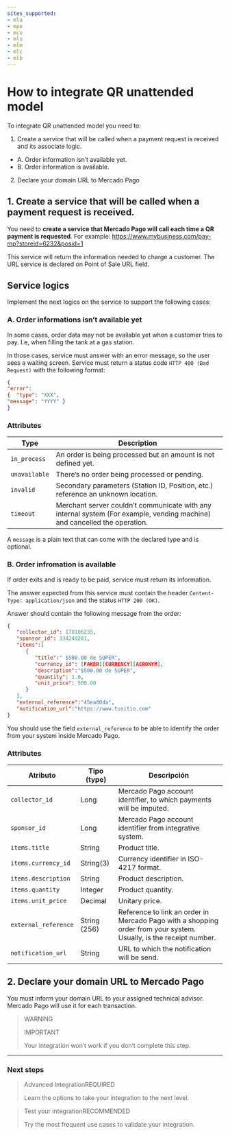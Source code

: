 ```yaml
---
sites_supported:
- mla
- mpe
- mco
- mlu
- mlm
- mlc
- mlb
---
```


# How to integrate QR unattended model 

To integrate QR unattended model you need to:

1. Create a service that will be called when a payment request is received and its associate logic.
- A. Order information isn’t available yet. 
- B. Order information is available.

2. Declare your domain URL to Mercado Pago

## 1. Create a service that will be called when a payment request is received.

You need to **create a service that Mercado Pago will call each time a QR payment is requested**. For example: https://www.mybusiness.com/pay-mp?storeid=6232&posid=1 

This service will return the information needed to charge a customer. The URL service is declared on Point of Sale URL field.

## Service logics

Implement the next logics on the service to support the following cases:

### A. Order informations isn’t available yet

In some cases, order data may not be available yet when a customer tries to pay. I.e, when filling the tank at a gas station.

In those cases, service must answer with an error message, so the user sees a waiting screen. Service must return a status code `HTTP 400 (Bad Request)` with the following format:

```json
{
"error": 
{  "type": "XXX",
"message": "YYYY" }
}
```

### Attributes

| Type          |  Description                                                 |
| ------------- | ------------------------------------------------------------ |
| `in_process`     | An order is being processed but an amount is not defined yet.  |
| `unavailable`           | There’s no order being processed or pending.   |
| `invalid`           | Secondary parameters (Station ID, Position, etc.) reference an unknown location. |
| `timeout`           | Merchant server couldn’t communicate with any internal system (For example, vending machine) and cancelled the operation. |

A `message` is a plain text that can come with the declared type and is optional.


### B. Order infromation is available

If order exits and is ready to be paid, service must return its information. 

The answer expected from this service must contain the header `Content-Type: application/json` and the status `HTTP 200 (OK)`.

Answer should contain the following message from the order: 

```json
{
   "collector_id": 178106235,
   "sponsor_id": 334249281,
   "items":[
      {
         "title":" $500.00 de SUPER",
         "currency_id": [FAKER][CURRENCY][ACRONYM],
         "description":"$500.00 de SUPER",
         "quantity": 1.0,
         "unit_price": 500.00
      }
   ],
   "external_reference":"45ea80da",
   "notification_url":"https://www.tusitio.com"
}
```

You should use the field `external_reference` to be able to identify the order from your system inside Mercado Pago. 

### Attributes

| Atributo            | Tipo (type)       |  Descripción               |
| ------------- | ------------- | ------------------------------------------------------------ |
| `collector_id` | Long     | Mercado Pago account identifier, to which payments will be imputed.  |
| `sponsor_id` | Long           | Mercado Pago account identifier from integrative system. |
| `items.title` | String           | Product title. |
| `items.currency_id` | String(3)           | Currency identifier in ISO-4217 format. |
| `items.description` | String     | Product description.  |
| `items.quantity` | Integer           | Product quantity. |
| `items.unit_price` | Decimal           | Unitary price. |
| `external_reference` | String (256)           | Reference to link an order in Mercado Pago with a shopping order from your system. Usually, is the receipt number.  |
| `notification_url` | String | URL to which the notification will be send.  |

## 2. Declare your domain URL to Mercado Pago

You must inform your domain URL to your assigned technical advisor. Mercado Pago will use it for each transaction. 

> WARNING
> 
> IMPORTANT
> 
> Your integration won’t work if you don’t complete this step.


---

### Next steps

<div>
<a href="https://www.mercadopago.com.ar/developers/en/guides/qr-code/final-steps/advanced-integration/" style="text-decoration:none;color:inherit">       
<blockquote class="next-step-card next-step-card-left">
<p class="card-note-title">Advanced Integration<span class="card-status-tag card-status-tag-required">REQUIRED</span></p>
<p>Learn the options to take your integration to the next level.</p>
</blockquote>
</a>    
<a href="https://www.mercadopago.com.ar/developers/en/guides/qr-code/final-steps/integration-test/" style="text-decoration:none;color:inherit">
<blockquote class="next-step-card next-step-card-right">
<p class="card-note-title">Test your integration<span class="card-status-tag card-status-tag-recommended">RECOMMENDED</span></p>
<p>Try the most frequent use cases to validate your integration.</p>
</blockquote>
</a>
</div>
<br/>
<br/>
<br/>
<br/>
<br/>
<br/>
<br/>
